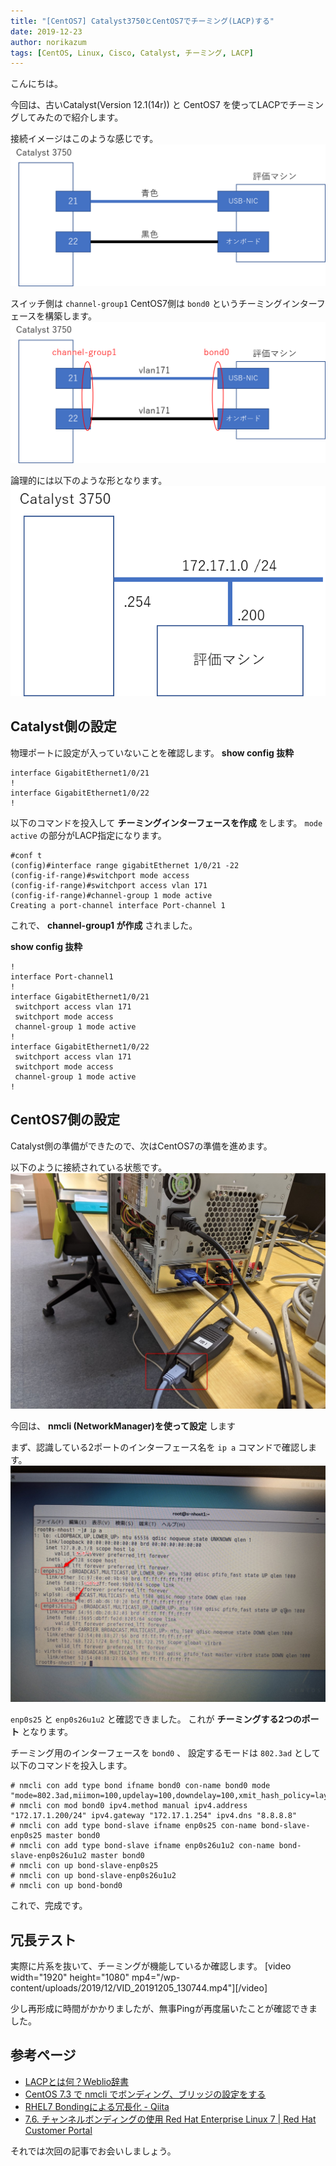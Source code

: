```yaml
---
title: "[CentOS7] Catalyst3750とCentOS7でチーミング(LACP)する"
date: 2019-12-23
author: norikazum
tags: [CentOS, Linux, Cisco, Catalyst, チーミング, LACP]
---
```


こんにちは。

今回は、古いCatalyst(Version 12.1(14r)) と CentOS7 を使ってLACPでチーミングしてみたので紹介します。

接続イメージはこのような感じです。
![](images/teaming-lacp-with-catalyst3750-and-centos7-1.png)

スイッチ側は `channel-group1` CentOS7側は `bond0` というチーミングインターフェースを構築します。
![](images/teaming-lacp-with-catalyst3750-and-centos7-2.png)

論理的には以下のような形となります。
![](images/teaming-lacp-with-catalyst3750-and-centos7-3.png)

## Catalyst側の設定

物理ポートに設定が入っていないことを確認します。
**show config 抜粋**
```
interface GigabitEthernet1/0/21
!
interface GigabitEthernet1/0/22
!
```

以下のコマンドを投入して **チーミングインターフェースを作成** をします。
`mode active` の部分がLACP指定になります。

```
#conf t
(config)#interface range gigabitEthernet 1/0/21 -22
(config-if-range)#switchport mode access
(config-if-range)#switchport access vlan 171
(config-if-range)#channel-group 1 mode active
Creating a port-channel interface Port-channel 1
```

これで、 **channel-group1 が作成** されました。

**show config 抜粋**
```
!
interface Port-channel1
!
interface GigabitEthernet1/0/21
 switchport access vlan 171
 switchport mode access
 channel-group 1 mode active
!
interface GigabitEthernet1/0/22
 switchport access vlan 171
 switchport mode access
 channel-group 1 mode active
!
```

## CentOS7側の設定

Catalyst側の準備ができたので、次はCentOS7の準備を進めます。

以下のように接続されている状態です。
![](images/teaming-lacp-with-catalyst3750-and-centos7-4.jpg)

今回は、 **nmcli (NetworkManager)を使って設定** します

まず、認識している2ポートのインターフェース名を `ip a` コマンドで確認します。
![](images/teaming-lacp-with-catalyst3750-and-centos7-5.jpg)

`enp0s25` と `enp0s26u1u2` と確認できました。
これが **チーミングする2つのポート** となります。

チーミング用のインターフェースを `bond0` 、 設定するモードは `802.3ad` として以下のコマンドを投入します。

```
# nmcli con add type bond ifname bond0 con-name bond0 mode "mode=802.3ad,miimon=100,updelay=100,downdelay=100,xmit_hash_policy=layer3+4"
# nmcli con mod bond0 ipv4.method manual ipv4.address "172.17.1.200/24" ipv4.gateway "172.17.1.254" ipv4.dns "8.8.8.8"
# nmcli con add type bond-slave ifname enp0s25 con-name bond-slave-enp0s25 master bond0
# nmcli con add type bond-slave ifname enp0s26u1u2 con-name bond-slave-enp0s26u1u2 master bond0
# nmcli con up bond-slave-enp0s25
# nmcli con up bond-slave-enp0s26u1u2
# nmcli con up bond-bond0
```

これで、完成です。


## 冗長テスト

実際に片系を抜いて、チーミングが機能しているか確認します。
[video width="1920" height="1080" mp4="/wp-content/uploads/2019/12/VID_20191205_130744.mp4"][/video]

少し再形成に時間がかかりましたが、無事Pingが再度届いたことが確認できました。

## 参考ページ

- [LACPとは何？Weblio辞書](https://www.weblio.jp/content/LACP)
- [CentOS 7.3 で nmcli でボンディング、ブリッジの設定をする](https://lab.unicast.ne.jp/2017/03/10/centos-7-3-nmcli-bonding-and-bridge-setting/)
- [RHEL7 Bondingによる冗長化 - Qiita](https://qiita.com/legitwhiz/items/4e43b8cf6ea0a7f4b977)
- [7.6. チャンネルボンディングの使用 Red Hat Enterprise Linux 7 | Red Hat Customer Portal](https://access.redhat.com/documentation/ja-jp/red_hat_enterprise_linux/7/html/networking_guide/sec-using_channel_bonding)

それでは次回の記事でお会いしましょう。